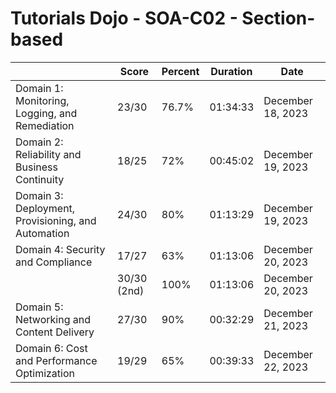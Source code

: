 # Tutorials Dojo - SOA-C02 - Section-based

|                                                    | Score       | Percent | Duration | Date              |
| -------------------------------------------------- | ----------- | ------- | -------- | ----------------- |
| Domain 1: Monitoring, Logging, and Remediation     | 23/30       | 76.7%   | 01:34:33 | December 18, 2023 |
| Domain 2: Reliability and Business Continuity      | 18/25       | 72%     | 00:45:02 | December 19, 2023 |
| Domain 3: Deployment, Provisioning, and Automation | 24/30       | 80%     | 01:13:29 | December 19, 2023 |
| Domain 4: Security and Compliance                  | 17/27       | 63%     | 01:13:06 | December 20, 2023 |
|                                                    | 30/30 (2nd) | 100%    | 01:13:06 | December 20, 2023 |
| Domain 5: Networking and Content Delivery          | 27/30       | 90%     | 00:32:29 | December 21, 2023 |
| Domain 6: Cost and Performance Optimization        | 19/29       | 65%     | 00:39:33 | December 22, 2023 |
